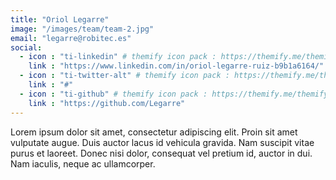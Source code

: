 ```yaml
---
title: "Oriol Legarre"
image: "/images/team/team-2.jpg"
email: "legarre@robitec.es"
social:
  - icon : "ti-linkedin" # themify icon pack : https://themify.me/themify-icons
    link : "https://www.linkedin.com/in/oriol-legarre-ruiz-b9b1a6164/"
  - icon : "ti-twitter-alt" # themify icon pack : https://themify.me/themify-icons
    link : "#"
  - icon : "ti-github" # themify icon pack : https://themify.me/themify-icons
    link : "https://github.com/Legarre"
---
```


Lorem ipsum dolor sit amet, consectetur adipiscing elit. Proin sit amet vulputate augue. Duis auctor lacus id vehicula gravida. Nam suscipit vitae purus et laoreet.
Donec nisi dolor, consequat vel pretium id, auctor in dui. Nam iaculis, neque ac ullamcorper.